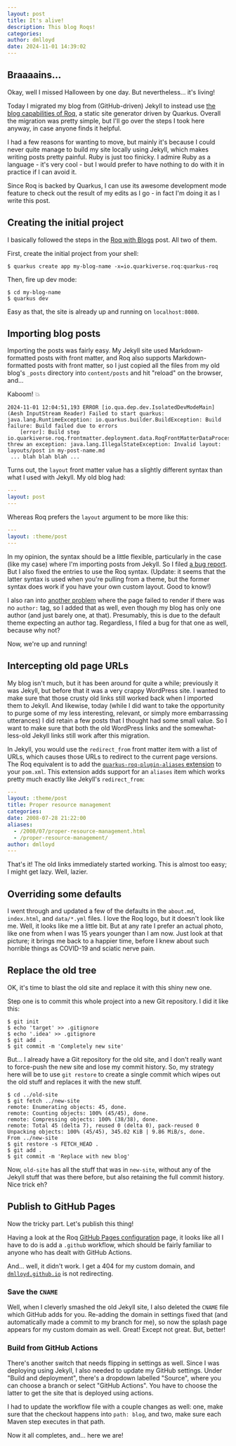 ```yaml
---
layout: post
title: It's alive!
description: This blog Roqs!
categories: 
author: dmlloyd
date: 2024-11-01 14:39:02
---
```


## Braaaains...

Okay, well I missed Halloween by one day. But nevertheless... it's living!

Today I migrated my blog from (GitHub-driven) Jekyll to instead use [the blog capabilities of Roq](https://pages.quarkiverse.io/quarkus-roq/posts/roq-with-blogs/), a static site generator driven by Quarkus.
Overall the migration was pretty simple, but I'll go over the steps I took here anyway, in case anyone finds it helpful.

I had a few reasons for wanting to move, but mainly it's because I could never quite manage to build my site locally using Jekyll, which makes writing posts pretty painful. Ruby is just too finicky. I admire Ruby as a language - it's very cool - but I would prefer to have nothing to do with it in practice if I can avoid it.

Since Roq is backed by Quarkus, I can use its awesome development mode feature to check out the result of my edits as I go - in fact I'm doing it as I write this post.


## Creating the initial project

I basically followed the steps in the [Roq with Blogs](https://pages.quarkiverse.io/quarkus-roq/posts/roq-with-blogs/) post. All two of them.

First, create the initial project from your shell:

```
$ quarkus create app my-blog-name -x=io.quarkiverse.roq:quarkus-roq
```

Then, fire up dev mode: 

```
$ cd my-blog-name
$ quarkus dev
```

Easy as that, the site is already up and running on `localhost:8080`.


## Importing blog posts

Importing the posts was fairly easy. My Jekyll site used Markdown-formatted posts with front matter, and Roq also supports Markdown-formatted posts with front matter, so I just copied all the files from my old blog's `_posts` directory into `content/posts` and hit "reload" on the browser, and...

Kaboom! 💥

```
2024-11-01 12:04:51,193 ERROR [io.qua.dep.dev.IsolatedDevModeMain] (Aesh InputStream Reader) Failed to start quarkus: java.lang.RuntimeException: io.quarkus.builder.BuildException: Build failure: Build failed due to errors
	[error]: Build step io.quarkiverse.roq.frontmatter.deployment.data.RoqFrontMatterDataProcessor#prepareData threw an exception: java.lang.IllegalStateException: Invalid layout: layouts/post in my-post-name.md
 ... blah blah blah ...
```

Turns out, the `layout` front matter value has a slightly different syntax than what I used with Jekyll. My old blog had:

```yaml
---
layout: post
---
```

Whereas Roq prefers the `layout` argument to be more like this:

```yaml
---
layout: :theme/post
---
```

In my opinion, the syntax should be a little flexible, particularly in the case (like my case) where I'm importing posts from Jekyll. So I filed [a bug report](https://github.com/quarkiverse/quarkus-roq/issues/243). But I also fixed the entries to use the Roq syntax. (Update: it seems that the latter syntax is used when you're pulling from a theme, but the former syntax does work if you have your own custom layout. Good to know!)

I also ran into [another problem](https://github.com/quarkiverse/quarkus-roq/issues/244) where the page failed to render if there was no `author:` tag, so I added that as well, even though my blog has only one author (and just barely one, at that). Presumably, this is due to the default theme expecting an author tag. Regardless, I filed a bug for that one as well, because why not?

Now, we're up and running!

## Intercepting old page URLs

My blog isn't much, but it has been around for quite a while; previously it was Jekyll, but before that it was a very crappy WordPress site. I wanted to make sure that those crusty old links still worked back when I imported them to Jekyll. And likewise, today (while I did want to take the opportunity to purge some of my less interesting, relevant, or simply more embarrassing utterances) I did retain a few posts that I thought had some small value. So I want to make sure that both the old WordPress links and the somewhat-less-old Jekyll links still work after this migration.

In Jekyll, you would use the `redirect_from` front matter item with a list of URLs, which causes those URLs to redirect to the current page versions. The Roq equivalent is to add the [`quarkus-roq-plugin-aliases` extension](https://docs.quarkiverse.io/quarkus-roq/dev/quarkus-roq-plugins.html#plugin-aliases) to your `pom.xml`. This extension adds support for an `aliases` item which works pretty much exactly like Jekyll's `redirect_from`:

```yaml
---
layout: :theme/post
title: Proper resource management
categories: 
date: 2008-07-28 21:22:00
aliases:
  - /2008/07/proper-resource-management.html
  - /proper-resource-management/
author: dmlloyd
---
```
That's it! The old links immediately started working. This is almost too easy; I might get lazy. Well, lazier.

## Overriding some defaults

I went through and updated a few of the defaults in the `about.md`, `index.html`, and `data/*.yml` files. I love the Roq logo, but it doesn't look like me. Well, it looks like me a little bit. But at any rate I prefer an actual photo, like one from when I was 15 years younger than I am now. Just look at that picture; it brings me back to a happier time, before I knew about such horrible things as COVID-19 and sciatic nerve pain.

## Replace the old tree

OK, it's time to blast the old site and replace it with this shiny new one.

Step one is to commit this whole project into a new Git repository. I did it like this:

```
$ git init
$ echo 'target' >> .gitignore
$ echo '.idea' >> .gitignore
$ git add .
$ git commit -m 'Completely new site'
```

But... I already have a Git repository for the old site, and I don't really want to force-push the new site and lose my commit history. So, my strategy here will be to use `git restore` to create a single commit which wipes out the old stuff and replaces it with the new stuff.

```
$ cd ../old-site
$ git fetch ../new-site
remote: Enumerating objects: 45, done.
remote: Counting objects: 100% (45/45), done.
remote: Compressing objects: 100% (38/38), done.
remote: Total 45 (delta 7), reused 0 (delta 0), pack-reused 0
Unpacking objects: 100% (45/45), 345.02 KiB | 9.86 MiB/s, done.
From ../new-site
$ git restore -s FETCH_HEAD .
$ git add .
$ git commit -m 'Replace with new blog'
```

Now, `old-site` has all the stuff that was in `new-site`, without any of the Jekyll stuff that was there before, but also retaining the full commit history. Nice trick eh?

## Publish to GitHub Pages

Now the tricky part. Let's publish this thing!

Having a look at the Roq [GitHub Pages configuration](https://docs.quarkiverse.io/quarkus-roq/dev/quarkus-roq-generator.html#_github_pages_configuration) page, it looks like all I have to do is add a `.github` workflow, which should be fairly familiar to anyone who has dealt with GitHub Actions.

And... well, it didn't work. I get a 404 for my custom domain, and [`dmlloyd.github.io`](https://dmlloyd.github.io) is not redirecting.

### Save the `CNAME`

Well, when I cleverly smashed the old Jekyll site, I also deleted the `CNAME` file which GitHub adds for you. Re-adding the domain in settings fixed that (and automatically made a commit to my branch for me), so now the splash page appears for my custom domain as well. Great! Except not great. But, better!

### Build from GitHub Actions

There's another switch that needs flipping in settings as well. Since I was deploying using Jekyll, I also needed to update my GitHub settings. Under "Build and deployment", there's a dropdown labelled "Source", where you can choose a branch or select "GitHub Actions". You have to choose the latter to get the site that is deployed using actions.

I had to update the workflow file with a couple changes as well: one, make sure that the checkout happens into `path: blog`, and two, make sure each Maven step executes in that path.

Now it all completes, and... here we are!
